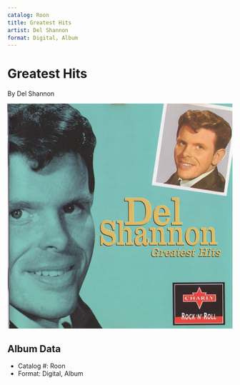 ```yaml
---
catalog: Roon
title: Greatest Hits
artist: Del Shannon
format: Digital, Album
---
```


# Greatest Hits

By Del Shannon

![](../../assets/albumcovers/Del_Shannon-Greatest_Hits.png)

## Album Data

- Catalog #: Roon
- Format: Digital, Album


